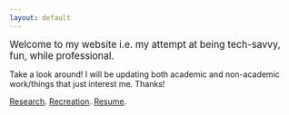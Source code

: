 ```yaml
---
layout: default
---
```


<p><big>
Welcome to my website i.e. my attempt at being tech-savvy, fun, while professional.</big>
</p>  
<p>         
Take a look around! I will be updating both academic and non-academic work/things that just interest me. Thanks!
</p>

[Research](./research.html).
[Recreation](./recreation.html).
<a href="./assets/pdfs/resume.pdf" download>Resume</a>.
